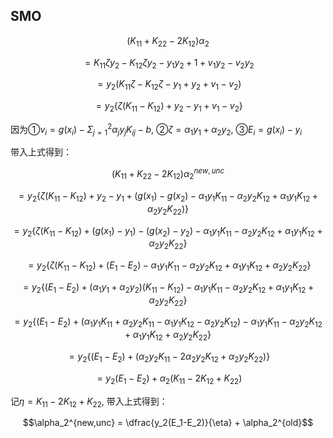 ## SMO

$$(K_{11}+K_{22}-2K_{12})\alpha_2$$

$$ = K_{11}\zeta y_2-K_{12}\zeta y_2- y_1y_2+1+v_1y_2-v_2y_2 $$

$$ = y_{2}(K_{11}\zeta - K_{12}\zeta - y_1 + y_2 + v_1-v_2) $$

$$ = y_{2}\{ \zeta ( K_{11} - K_{12} ) + y_2 - y_1 + v_1 - v_2\} $$

因为①$v_i = g(x_i) - \Sigma_{j=1}^{2}\alpha_jy_jK_{ij} - b$, ②$\zeta = \alpha_1y_1+\alpha_2y_2$, ③$E_i=g(x_i)-y_i$

带入上式得到：

$$(K_{11}+K_{22}-2K_{12})\alpha_2^{new,unc}$$

$$ = y_{2}\{ \zeta ( K_{11} - K_{12} ) + y_2 - y_1 + (g(x_1)-g(x_2)-\alpha_1y_1K_{11}-\alpha_2y_2K_{12}+\alpha_1y_1K_{12}+\alpha_2y_2K_{22} )\} $$

$$ = y_{2}\{ \zeta ( K_{11} - K_{12} ) + (g(x_1)- y_1) - (g(x_2)- y_2) -\alpha_1y_1K_{11}-\alpha_2y_2K_{12}+\alpha_1y_1K_{12}+\alpha_2y_2K_{22} \} $$

$$ = y_{2}\{ \zeta ( K_{11} - K_{12} ) + (E_1 - E_2)-\alpha_1y_1K_{11}-\alpha_2y_2K_{12}+\alpha_1y_1K_{12}+\alpha_2y_2K_{22} \} $$

$$ = y_{2}\{(E_1 - E_2)+ (\alpha_1y_1+\alpha_2y_2)( K_{11} - K_{12} )-\alpha_1y_1K_{11}-\alpha_2y_2K_{12}+\alpha_1y_1K_{12}+\alpha_2y_2K_{22} \} $$

$$ = y_{2}\{(E_1 - E_2)+ (\alpha_1y_1K_{11}+\alpha_2y_2K_{11}-\alpha_1y_1 K_{12}-\alpha_2y_2K_{12}  )-\alpha_1y_1K_{11}-\alpha_2y_2K_{12}+\alpha_1y_1K_{12}+\alpha_2y_2K_{22} \} $$

$$ = y_{2}\{(E_1 - E_2)+ (\alpha_2y_2K_{11}-2\alpha_2y_2K_{12}+\alpha_2y_2K_{22}) \} $$

$$ = y_{2}(E_1 - E_2)+ \alpha_2(K_{11}-2K_{12}+K_{22}) $$

记$\eta = K_{11}-2K_{12}+K_{22}$, 带入上式得到：

$$\alpha_2^{new,unc} = \dfrac{y_2(E_1-E_2)}{\eta} + \alpha_2^{old}$$